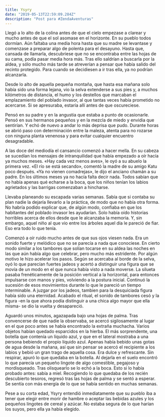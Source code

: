```yaml
---
title: Ysyry
date: "2019-05-13T22:59:09.284Z"
description: "Post para #ZendaAventuras"
---
```


Llegó a lo alto de la colina antes de que el cielo empezase a clarear y mucho
antes de que el sol asomase en el horizonte. En su pueblo todos dormían. Aún
faltaba una media hora hasta que su madre se levantase y comenzase a preparar algo de polenta para el desayuno. Hasta que, cansada de llamarla, descubriese que no se
encontraba entre las hojas de su cama, podía pasar media hora más. Tras ello
saldrían a buscarla por la aldea, y sólo mucho más tarde se atreverían a
pensar que había salido del recinto protegido. Para cuando se decidiesen a ir tras ella, ya no podrían alcanzarla.
 
Desde lo alto de aquella pequeña montaña, que hasta esa mañana solo había
sido una forma lejana, vio la selva extenderse a sus pies y, a muchos kilómetros de distancia, el humo y los destellos que marcaban el emplazamiento del poblado invasor, al que
tantas veces había prometido no acercarse. Si se apresuraba, estaría allí
antes de que oscureciese.
  
Pensó en su padre y en la angustia que estaba a punto de
ocasionarle. Pensó en sus hermanos pequeños y en la mezcla de miedo y envidia
que sentirían. Y echó de nuevo a
andar lo más deprisa que pudo. Durante horas se abrió paso con determinación
entre la maleza, atenta para no rozarse con ninguna planta venenosa y para
evitar cualquier encuentro desagradable.

A las doce del mediodía el cansancio comenzó a hacer mella. En su cabeza se
sucedían los mensajes de intranquilidad que había empezado a oír hacía ya
muchos meses. «Hay cada vez menos aves», le oyó a su abuelo la primera vez. «El
río se está secando», comentó la madre de su amigo Katu poco después. «Ya
no vienen comadrejas», le dijo el anciano chamán a su padre. En los últimos meses ya
no hacía falta decir nada. Todos sabían que no había apenas qué echarse a
la boca, que los niños tenían los labios agrietados y las barrigas comenzaban 
a hincharse.

Llevaba planeando su escapada varias semanas. Sabía que si contaba su plan
nadie la dejaría llevarlo a la práctica, de modo que no había otra forma. No
habría podido explicar que, de algún modo, confiaba en que los habitantes del poblado
invasor les ayudarían. Solo había oído historias horribles acerca de ellos desde que le alcanzaba la memoria. Y, sin embargo, aquel niño al que vio entre los árboles aquel día le pareció de fiar. Eso era todo lo que tenía.

Comenzó a oír ruido mucho antes de que sus ojos viesen nada. Era un
sonido fuerte y melódico que no se parecía a nada que conociese. En cierto
modo similar a los tambores
que solían tocarse en su aldea las noches en las que aún había algo que
celebrar, pero mucho más estridente. Por algún motivo le
hizo acelerar los pasos. Según se acercaba al borde de la selva, oyó lo que parecían fuertes jadeos y acertó a distinguir una
figura que se movía de un modo en el que nunca había visto a nada
moverse. La silueta pasaba frenéticamente de la posición vertical a la
horizontal, para entonces impulsarse con manos y pies, volviendo a la
postura inicial. Continuó la sucesión de esos movimientos durante lo que le
pareció un tiempo interminable. A juzgar por los jadeos, tambien para la
desquiciada figura había sido una eternidad. Acabado el ritual, el sonido de tambores cesó y la figura -en la que ahora podía distinguir a una chica algo mayor que
ella misma- se dio la vuelta y desapareció.

Aguardó unos minutos, agazapada bajo una hojas de palma. Tras convencerse
de que nadie la observaba, se acercó sigilosamente al lugar en el
que poco antes se había encontrado la extraña muchacha. Varios objetos habían quedado
esparcidos en la hierba. El más sorprendente, una botella que contenía un
líquido azul, y que en el lateral mostraba a una persona bebiendo el propio
líquido azul. Apenas había bebido unas gotas de agua desde la mañana, así que
sin pensar se acercó el recipiente a los labios y bebió un gran trago de aquella cosa. Era dulce y
refrescante. Sin respirar, apuró lo que quedaba en la botella.
Al dejarla en el suelo encontró lo que parecía un pequeño lingote de
algo comestible, pegajoso y mordisqueado. Tras olisquearlo se lo echó a la
boca. Esto si lo había probado antes: sabía a miel. Recogiendo lo que quedaba de los
recién descubierto tesoros, regresó tras las hojas de palma y se sentó a
esperar. Se sentía con más energía de lo que se había sentido en muchas
semanas.

Pese a su corta edad, Ysyry entendió inmediatamente que su pueblo iba a tener que
elegir entre morir de hambre o aceptar las bebidas azules y los pequeños
lingotes de cereal y azúcar. No estaba segura de lo que harían los suyos, pero ella ya había elegido.

